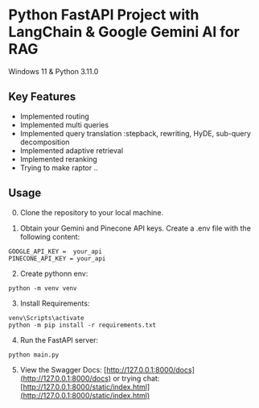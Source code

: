 # Python FastAPI Project with LangChain & Google ‎Gemini AI for RAG

Windows 11 & Python 3.11.0  

## Key Features

- Implemented routing
- Implemented multi queries
- Implemented query translation :stepback, rewriting, HyDE, sub-query decomposition
- Implemented adaptive retrieval
- Implemented reranking
- Trying to make raptor ..
  
## Usage
0. Clone the repository to your local machine.

1. Obtain your Gemini and Pinecone API keys. Create a .env file with the following content: 

```
GOOGLE_API_KEY =  your_api
PINECONE_API_KEY = your_api
```

2. Create pythonn env: 
```
python -m venv venv
```
3. Install Requirements:
```
venv\Scripts\activate
python -m pip install -r requirements.txt
```
4. Run the FastAPI server:
```
python main.py
```
5. View the Swagger Docs: [http://127.0.0.1:8000/docs](http://127.0.0.1:8000/docs) or trying chat: [http://127.0.0.1:8000/static/index.html](http://127.0.0.1:8000/static/index.html)

